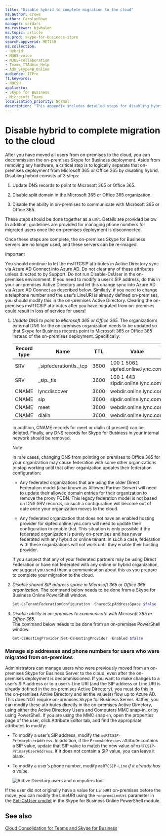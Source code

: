 ```yaml
---
title: "Disable hybrid to complete migration to the cloud"
ms.author: crowe
author: CarolynRowe
manager: serdars
ms.reviewer: bjwhalen
ms.topic: article
ms.prod: skype-for-business-itpro
search.appverid: MET150
ms.collection: 
- Hybrid 
- M365-voice
- M365-collaboration
- Teams_ITAdmin_Help
- Adm_Skype4B_Online
audience: ITPro
f1.keywords:
- NOCSH
appliesto:
- Skype for Business 
- Microsoft Teams
localization_priority: Normal
description: "This appendix includes detailed steps for disabling hybrid as part of cloud consolidation for Teams and Skype for Business."
---
```


# Disable hybrid to complete migration to the cloud

After you have moved all users from on-premises to the cloud, you can decommission the on-premises Skype for Business deployment. Aside from removing any hardware, a critical step is to logically separate that on-premises deployment from Microsoft 365 or Office 365 by disabling hybrid. Disabling hybrid consists of 3 steps:

1. Update DNS records to point to Microsoft 365 or Office 365.

2. Disable split domain in the Microsoft 365 or Office 365 organization.

3. Disable the ability in on-premises to communicate with Microsoft 365 or Office 365.

These steps should be done together as a unit. Details are provided below. In addition, guidelines are provided for managing phone numbers for migrated users once the on-premises deployment is disconnected.

Once these steps are complete, the on-premises Skype for Business servers are no longer used, and these servers can be re-imaged.

> [!Important] 
>You should continue to let the msRTCSIP attributes in Active Directory sync via Azure AD Connect into Azure AD.  Do not clear any of these attributes unless directed to by Support.  Do not run Disable-CsUser in the on-premises environment. If you need to modify a user’s SIP address, do this in your on-premises Active Directory and let this change sync into Azure AD via Azure AD Connect as described below. Similarly, if you need to change a telephone number and the user’s LineURI is already defined on-premises, you should modify this in the on-premises Active Directory.
>Clearing the on-premises msRTCSIP attributes after you have migrated from on-premises could result in loss of service for users!


1.	*Update DNS to point to Microsoft 365 or  Office 365.*
The organization’s external DNS for the on-premises organization needs to be updated so that Skype for Business records point to Microsoft 365 or Office 365 instead of the on-premises deployment. Specifically:

    |Record type|Name|TTL|Value|
    |---|---|---|---|
    |SRV|_sipfederationtls._tcp|3600|100 1 5061 sipfed.online.lync.<span>com|
    |SRV|_sip._tls|3600|100 1 443 sipdir.online.lync.<span>com|
    |CNAME|	lyncdiscover|	3600|	webdir.online.lync.<span>com|
    |CNAME|	sip|	3600|	sipdir.online.lync.<span>com|
    |CNAME|	meet|	3600|	webdir.online.lync.<span>com|
    |CNAME|	dialin	|3600|	webdir.online.lync.<span>com|

    In addition, CNAME records for meet or dialin (if present) can be deleted. Finally, any DNS records for Skype for Business in your internal network should be removed.

    > [!Note] 
    > In rare cases, changing DNS from pointing on premises to Office 365 for your organization may cause federation with some other organizations to stop working until that other organization updates their federation configuration:
    >
    > - Any federated organizations that are using the older Direct Federation model (also known as Allowed Partner Server) will need to update their allowed domain entries for their organization to remove the proxy FQDN. This legacy federation model is not based on DNS SRV records, so such a configuration will become out of date once your organization moves to the cloud.
    > 
    > - Any federated organization that does not have an enabled hosting provider for sipfed.online.lync.<span>com will need to update their configuration to enable that. This situation is only possible if the federated organization is purely on-premises and has never federated with any hybrid or online tenant. In such a case, federation with these organizations will not work until they enable their hosting provider.
    >
    > If you suspect that any of your federated partners may be using Direct Federation or have not federated with any online or hybrid organization, we suggest you send them a communication about this as you prepare to complete your migration to the cloud.


2.	*Disable shared SIP address space in Microsoft 365 or Office 365 organization.*
The command below needs to be done from a Skype for Business Online PowerShell window.

    ```PowerShell
    Set-CsTenantFederationConfiguration -SharedSipAddressSpace $false
    ```
 
3.	*Disable ability in on-premises to communicate with Microsoft 365 or Office 365.*  
The command below needs to be done from an on-premises PowerShell window:

    ```PowerShell
    Get-CsHostingProvider|Set-CsHostingProvider -Enabled $false
    ```

### Manage sip addresses and phone numbers for users who were migrated from on-premises

Administrators can manage users who were previously moved from an on-premises Skype for Business Server to the cloud, even after the on-premises deployment is decommissioned. If you want to make changes to a user’s SIP address or to a user’s Line URI (and the SIP address or Line URI is already defined in the on-premises Active Directory), you must do this in the on-premises Active Directory and let the value(s) flow up to Azure AD. This does NOT require on-premises Skype for Business Server. Rather, you can modify these attributes directly in the on-premises Active Directory, using either the Active Directory Users and Computers MMC snap-in, or by using PowerShell. If you are using the MMC snap-in, open the properties page of the user, click Attribute Editor tab, and find the appropriate attributes to modify:

- To modify a user’s SIP address, modify the `msRTCSIP-PrimaryUserAddress`. In addition, if the `ProxyAddresses` attribute contains a SIP value, update that SIP value to match the new value of `msRTCSIP-PrimaryUserAddress`. If it does not contain a SIP value, you can leave it blank.

- To modify a user’s phone number, modify `msRTCSIP-Line` *if it already has a value*.

  ![Active Directory users and computers tool](../media/disable-hybrid-1.png)
  
If the user did not originally have a value for `LineURI` on-premises before the move, you can modify the LineURI using the -`onpremLineUri` parameter in the [Set-CsUser cmdlet](https://docs.microsoft.com/powershell/module/skype/set-csuser?view=skype-ps) in the Skype for Business Online PowerShell module.


## See also

[Cloud Consolidation for Teams and Skype for Business](cloud-consolidation.md)
